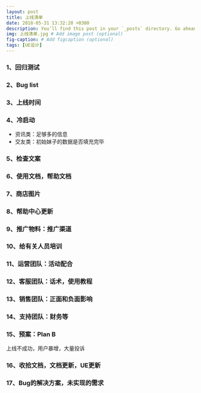 ```yaml
---
layout: post
title: 上线清单
date: 2018-05-31 13:32:20 +0300
description: You’ll find this post in your `_posts` directory. Go ahead and edit it and re-build the site to see your changes. # Add post description (optional)
img: 上线清单.jpg # Add image post (optional)
fig-caption: # Add figcaption (optional)
tags: [UE设计]
---
```



### 1、回归测试
### 2、Bug list
### 3、上线时间
### 4、冷启动
- 资讯类：足够多的信息
- 交友类：初始妹子的数据是否填充完毕

### 5、检查文案
### 6、使用文档，帮助文档
### 7、商店图片
### 8、帮助中心更新
### 9、推广物料：推广渠道 
### 10、给有关人员培训
### 11、运营团队：活动配合
### 12、客服团队：话术，使用教程
### 13、销售团队：正面和负面影响
### 14、支持团队：财务等
### 15、预案：Plan B
上线不成功，用户暴增，大量投诉
### 16、收拾文档，文档更新，UE更新
### 17、Bug的解决方案，未实现的需求